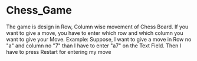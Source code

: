 # Chess_Game
The game is design in Row, Column wise movement of Chess Board. 
If you want to give a move, you have to enter which row and which column you want to give your Move.
Example: Suppose, I want to give a move in Row no "a" and column no "7" than I have to enter "a7" on the Text Field. Then I have to press Restart for entering my move
